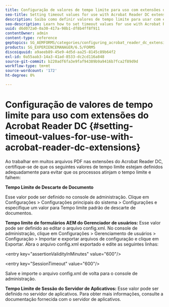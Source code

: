```yaml
---
title: Configuração de valores de tempo limite para uso com extensões do Acrobat Reader DC
seo-title: Setting timeout values for use with Acrobat Reader DC extensions
description: Saiba como definir valores de tempo limite para usar com extensões do Acrobat Reader DC.
seo-description: Learn how to set timeout values for use with Acrobat Reader DC extensions.
uuid: d6d072a0-0a30-417a-98b1-df8b4ff8f911
contentOwner: admin
content-type: reference
geptopics: SG_AEMFORMS/categories/configuring_acrobat_reader_dc_extensions
products: SG_EXPERIENCEMANAGER/6.5/FORMS
discoiquuid: a9aeeb89-45e9-4d5d-aa25-8145c89b64f2
exl-id: 0a55aab3-14a3-41ad-8533-dc2cd116a848
source-git-commit: b220adf6fa3e9faf94389b9a9416b7fca2f89d9d
workflow-type: tm+mt
source-wordcount: '172'
ht-degree: 0%

---
```


# Configuração de valores de tempo limite para uso com extensões do Acrobat Reader DC  {#setting-timeout-values-for-use-with-acrobat-reader-dc-extensions}

Ao trabalhar em muitos arquivos PDF nas extensões do Acrobat Reader DC, certifique-se de que os seguintes valores de tempo limite estejam definidos adequadamente para evitar que os processos atinjam o tempo limite e falhem:

**Tempo Limite de Descarte de Documento**

Esse valor pode ser definido no console de administração. Clique em Configurações > Configurações principais do sistema > Configurações e especifique um valor para Tempo limite padrão de descarte de documentos.

**Tempo limite de formulários AEM do Gerenciador de usuários:** Esse valor pode ser definido ao editar o arquivo config.xml. No console de administração, clique em Configurações > Gerenciamento de usuários > Configuração > Importar e exportar arquivos de configuração e clique em Exportar. Abra o arquivo config.xml exportado e edite as seguintes linhas:

&lt;entry key=&quot;assertionValidityInMinutes&quot; value=&quot;600&quot;/>

&lt;entry key=&quot;SessionTimeout&quot; value=&quot;600&quot;/>

Salve e importe o arquivo config.xml de volta para o console de administração.

**Tempo Limite de Sessão do Servidor de Aplicativos:** Esse valor pode ser definido no servidor de aplicativos. Para obter mais informações, consulte a documentação fornecida com o servidor de aplicativos.
